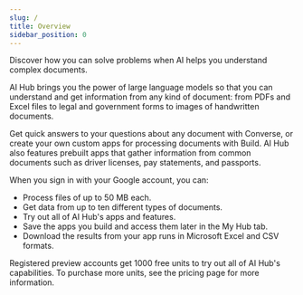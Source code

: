 ```yaml
---
slug: /
title: Overview
sidebar_position: 0
---
```


Discover how you can solve problems when AI helps you understand complex documents.​

AI Hub brings you the power of large language models so that you can understand and get information from any kind of document: from PDFs and Excel files to legal and government forms to images of handwritten documents.​

Get quick answers to your questions about any document with Converse, or create your own custom apps for processing documents with Build. AI Hub also features prebuilt apps that gather information from common documents such as driver licenses, pay statements, and passports.​

When you sign in with your Google account, you can:​

- Process files of up to 50 MB each.
- Get data from up to ten different types of documents.
- Try out all of AI Hub's apps and features.
- Save the apps you build and access them later in the My Hub tab.
- Download the results from your app runs in Microsoft Excel and CSV formats.​

Registered preview accounts get 1000 free units to try out all of AI Hub's capabilities. To purchase more units, see the pricing page for more information.